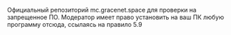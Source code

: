 Официальный репозиторий mc.gracenet.space для проверки на запрещенное ПО.
Модератор имеет право установить на ваш ПК любую программу отсюда, ссылаясь на правило 5.9
